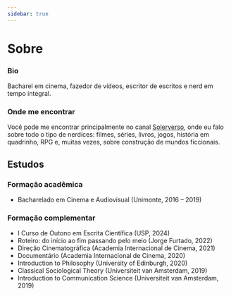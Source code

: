```yaml
---
sidebar: true
---
```


# Sobre

### Bio
Bacharel em cinema, fazedor de vídeos, escritor de escritos e nerd em tempo integral.

### Onde me encontrar
Você pode me encontrar principalmente no canal [Solerverso](https://www.youtube.com/@solerverso), onde eu falo sobre todo o tipo de nerdices: filmes, séries, livros, jogos, história em quadrinho, RPG e, muitas vezes, sobre construção de mundos ficcionais.

## Estudos

### Formação acadêmica
- Bacharelado em Cinema e Audiovisual (Unimonte, 2016 – 2019)

### Formação complementar
- I Curso de Outono em Escrita Científica (USP, 2024)
- Roteiro: do início ao fim passando pelo meio (Jorge Furtado, 2022)
- Direção Cinematográfica (Academia Internacional de Cinema, 2021)
- Documentário (Academia Internacional de Cinema, 2020)
- Introduction to Philosophy (University of Edinburgh, 2020)
- Classical Sociological Theory (Universiteit van Amsterdam, 2019)
- Introduction to Communication Science (Universiteit van Amsterdam, 2019)